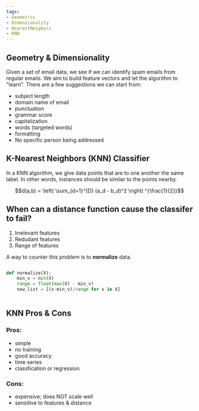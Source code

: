 ```yaml
---
tags:
- Geometric
- Dimensionality
- NearestNeigbors
- KNN
---
```


## Geometry & Dimensionality

Given a set of email data, we see if we can identify spam emails from regular emails. We aim to build feature vectors and let the algorithm to "learn". There are a few suggestions we can start from:
- subject length
- domain name of email
- punctuation
- grammar score
- capitalization
- words (targeted words)
- formatting
- No specific person being addressed

## K-Nearest Neighbors (KNN) Classifier

In a KNN algorithm, we give data points that are to one another the same label. In other words, instances should be similar to the points nearby.

$$d(a,b) = \left( \sum_{d=1}^{D} (a_d - b_d)^2 \right) ^{\frac{1}{2}}$$

## When can a distance function cause the classifer to fail?

1. Irrelevant features
2. Redudant features
3. Range of features

A way to counter this problem is to **normalize** data.

```python

def normalize(X):
	min_v = min(X)
	range = float(max(X) - min_v)
	new_list = [(x-min_v)/range for x in X]
	
```

## KNN Pros & Cons

### Pros:
- simple
- no training
- good accuracy
- time series
- classfication or regression

### Cons:
- expensive; does NOT scale well
- sensitive to features & distance
